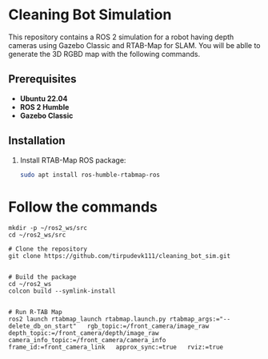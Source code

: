 # Cleaning Bot Simulation

This repository contains a ROS 2 simulation for a robot having depth cameras using Gazebo Classic and RTAB-Map for SLAM. You will be ablle to generate the 3D RGBD map with the following commands.

## Prerequisites

- **Ubuntu 22.04**
- **ROS 2 Humble** 
- **Gazebo Classic**

## Installation

1. Install RTAB-Map ROS package:
   ```bash
   sudo apt install ros-humble-rtabmap-ros

# Follow the commands
   ```
   mkdir -p ~/ros2_ws/src
   cd ~/ros2_ws/src

# Clone the repository
   git clone https://github.com/tirpudevk111/cleaning_bot_sim.git


# Build the package
   cd ~/ros2_ws
   colcon build --symlink-install


# Run R-TAB Map
   ros2 launch rtabmap_launch rtabmap.launch.py rtabmap_args:="--delete_db_on_start"   rgb_topic:=/front_camera/image_raw   depth_topic:=/front_camera/depth/image_raw   camera_info_topic:=/front_camera/camera_info   frame_id:=front_camera_link   approx_sync:=true   rviz:=true
